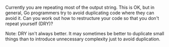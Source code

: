 Currently you are repeating most of the output string. This is OK, but in general, Go programmers try to avoid duplicating code where they can avoid it. Can you work out how to restructure your code so that you don't repeat yourself (DRY)?

Note: DRY isn't always better. It may sometimes be better to duplicate small things than to introduce unnecessary complexity just to avoid duplication.
